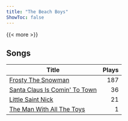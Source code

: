 ```yaml
---
title: "The Beach Boys"
ShowToc: false
---
```


{{< more >}}

## Songs
Title | Plays 
----- | -----: 
[Frosty The Snowman](/songs/frosty-the-snowman) | 187
[Santa Claus Is Comin' To Town](/songs/santa-claus-is-comin-to-town) | 36
[Little Saint Nick](/songs/little-saint-nick) | 21
[The Man With All The Toys](/songs/the-man-with-all-the-toys) | 1

